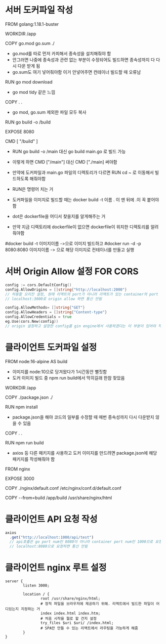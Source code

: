 # 서버 도커파일 작성

FROM golang:1.18.1-buster

WORKDIR /app

COPY go.mod go.sum ./
* go.mod를 따로 먼저 카피해서 종속성을 설치해줘야 함
* 안그러면 나중에 종속성과 관련 없는 부분이 수정되어도 빌드하면 종속성까지 다 다시 다운 받게 됨
* go.sum도 여기 넣어줘야함 이거 안넣어주면 컨테이너 빌드할 때 오류남

RUN go mod download
* go mod tidy 같은 느낌

COPY . .
* go mod, go.sum 제외한 파일 모두 복사

RUN go build -o /build

EXPOSE 8080

CMD [ "/build" ]

* RUN go build -o /main 대신 go build main.go 로 빌드 가능
* 이렇게 하면 CMD ["/main"] 대신 CMD ["./main] 써야함
* 만약에 도커파일과 main.go 파일의 디렉토리가 다르면 RUN cd ~ 로 이동해서 빌드하도록 해줘야함
* RUN은 명령어 치는 거

* 도커파일을 이미지로 빌드할 때는 docker build -t 이름 . 이 맨 뒤에 .이 꼭 붙어야함
* dot은 dockerfile을 어디서 찾을지를 알게해주는 거
* 만약 지금 디렉토리에 dockerfile이 없으면 dockerfile이 위치한 디렉토리를 알려줘야함

#docker build -t 이미지이름 ->으로 이미지 빌드하고
#docker run -d -p 8080:8080 이미지이름 -> 으로 해당 이미지로 컨테이너를 만들고 실행

# 서버 Origin Allow 설정 FOR CORS

```go
config := cors.DefaultConfig()
config.AllowOrigins = []string{"http://localhost:2000"} 
// 허용할 오리진 설정, 원래 리액트의 port가 아니라 리액트가 있는 container의 port 번호를 origin allow 해줘야함
// localhost:3000로 origin allow 하면 통신 안됨

config.AllowMethods= []string{"GET"}
config.AllowHeaders = []string{"Content-type"}
config.AllowCredentials = true
eg.Use(cors.New(config)) 
// origin 설정하고 설정한 config를 gin engine에서 사용하겠다는 이 부분이 있어야 적용이 됨!
```

# 클라이언트 도커파일 설정

FROM node:16-alpine AS build
* 이미지를 node:10으로 당겨왔다가 1시간동안 뻘짓함
* 도커 이미지 빌드 중 npm run build에서 막히길래 한참 찾았음

WORKDIR /app

COPY ./package.json ./

RUN npm install
* package.json을 해야 코드의 일부를 수정할 때 매번 종속성까지 다시 다운받지 않을 수 있음

COPY . .

RUN npm run build
* axios 등 다른 패키지를 사용하고 도커 이미지를 만드려면 package.json에 해당 패키지를 작성해줘야 함

FROM nginx

EXPOSE 3000

COPY ./nginx/default.conf /etc/nginx/conf.d/default.conf

COPY --from=build /app/build /usr/share/nginx/html 

# 클라이언트 API 요청 작성

```js
axios
  .get("http://localhost:1000/api/test")
  // api호출은 go port num인 8080이 아니라 container port num인 1000으로 요청해야 통신이 됨
  // localhost:8080으로 요청하면 통신 안됨
```

# 클라이언트 nginx 루트 설정

```nginx
server {
        listen 3000;

        location / {
                root /usr/share/nginx/html;
                # 정적 파일을 브라우저에 제공하기 위해. 리액트에서 빌드한 파일이 어디있는지 지정하는 거
                index index.html index.htm;
                # 처음 시작을 뭘로 할 건지 설정
                try_files $uri $uri/ /index.html;
                # SPA만 만들 수 있는 리액트에서 라우팅을 가능하게 해줌
        }
}
```